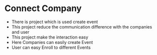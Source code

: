 # Connect Company

- There is project which is used create event
- This project reduce the communication difference with the companies and user
- This project make the interaction easy
- Here Companies can easily create Event
- User can easy Enroll to different Events
